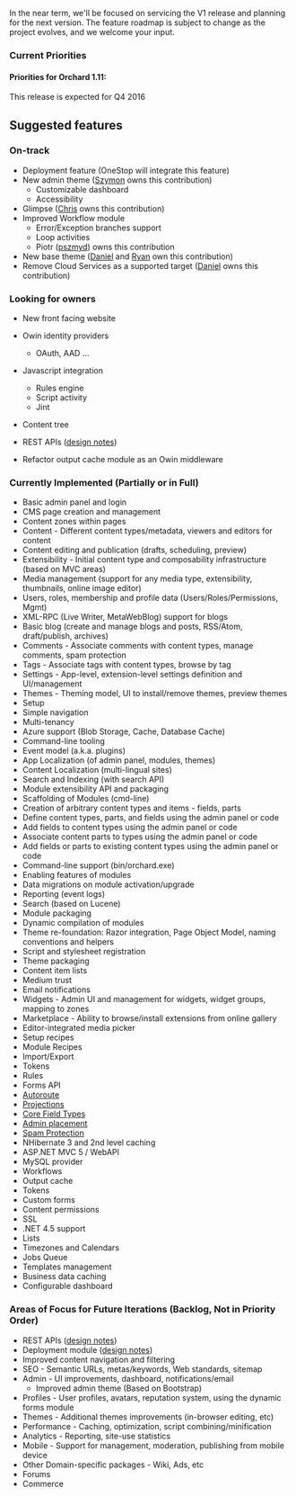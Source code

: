 In the near term, we'll be focused on servicing the V1 release and planning for the next version.
The feature roadmap is subject to change as the project evolves, and we welcome your input.

### Current Priorities

#### Priorities for Orchard 1.11:

This release is expected for Q4 2016

## Suggested features

### On-track

* Deployment feature (OneStop will integrate this feature)
* New admin theme ([Szymon](https://github.com/SzymonSel) owns this contribution) 
  * Customizable dashboard
  * Accessibility
* Glimpse ([Chris](https://github.com/paynecrl97) owns this contribution) 
* Improved Workflow module
  * Error/Exception branches support
  * Loop activities
  * Piotr ([pszmyd](https://www.codeplex.com/site/users/view/pszmyd)) owns this contribution
* New base theme ([Daniel](https://github.com/DanielStolt) and [Ryan](https://github.com/ryandrewburnett) own this contribution) 
* Remove Cloud Services as a supported target ([Daniel](https://github.com/DanielStolt) owns this contribution)

### Looking for owners
* New front facing website
* Owin identity providers
  * OAuth, AAD ...
* Javascript integration
  * Rules engine
  * Script activity
  * Jint
* Content tree

* REST APIs ([design notes](https://orchard.codeplex.com/discussions/560607))
* Refactor output cache module as an Owin middleware

### Currently Implemented (Partially or in Full)

* Basic admin panel and login
* CMS page creation and management
* Content zones within pages
* Content - Different content types/metadata, viewers and editors for content 
* Content editing and publication (drafts, scheduling, preview)
* Extensibility - Initial content type and composability infrastructure (based on MVC areas)
* Media management (support for any media type, extensibility, thumbnails, online image editor)
* Users, roles, membership and profile data (Users/Roles/Permissions, Mgmt)
* XML-RPC (Live Writer, MetaWebBlog) support for blogs
* Basic blog (create and manage blogs and posts, RSS/Atom, draft/publish, archives)
* Comments - Associate comments with content types, manage comments, spam protection
* Tags - Associate tags with content types, browse by tag
* Settings - App-level, extension-level settings definition and UI/management
* Themes - Theming model, UI to install/remove themes, preview themes
* Setup
* Simple navigation
* Multi-tenancy
* Azure support (Blob Storage, Cache, Database Cache)
* Command-line tooling
* Event model (a.k.a. plugins)
* App Localization (of admin panel, modules, themes)
* Content Localization (multi-lingual sites)
* Search and Indexing (with search API)
* Module extensibility API and packaging
* Scaffolding of Modules (cmd-line)
* Creation of arbitrary content types and items - fields, parts
* Define content types, parts, and fields using the admin panel or code
* Add fields to content types using the admin panel or code
* Associate content parts to types using the admin panel or code
* Add fields or parts to existing content types using the admin panel or code
* Command-line support (bin/orchard.exe)
* Enabling features of modules
* Data migrations on module activation/upgrade
* Reporting (event logs)
* Search (based on Lucene)
* Module packaging
* Dynamic compilation of modules
* Theme re-foundation: Razor integration, Page Object Model, naming conventions and helpers
* Script and stylesheet registration
* Theme packaging
* Content item lists
* Medium trust
* Email notifications
* Widgets - Admin UI and management for widgets, widget groups, mapping to zones
* Marketplace - Ability to browse/install extensions from online gallery
* Editor-integrated media picker
* Setup recipes
* Module Recipes
* Import/Export
* Tokens
* Rules
* Forms API
* [Autoroute](http://orchard.codeplex.com/discussions/274916)
* [Projections](http://orchard.codeplex.com/discussions/274915)
* [Core Field Types](http://orchard.codeplex.com/discussions/274918)
* [Admin placement](http://orchard.codeplex.com/discussions/348649)
* [Spam Protection](http://orchard.codeplex.com/discussions/348654)
* NHibernate 3 and 2nd level caching
* ASP.NET MVC 5 / WebAPI
* MySQL provider
* Workflows
* Output cache
* Tokens
* Custom forms
* Content permissions
* SSL
* .NET 4.5 support
* Lists
* Timezones and Calendars
* Jobs Queue
* Templates management 
* Business data caching 
* Configurable dashboard

### Areas of Focus for Future Iterations (Backlog, Not in Priority Order)

* REST APIs ([design notes](https://orchard.codeplex.com/discussions/560607))
* Deployment module ([design notes](https://orchard.codeplex.com/discussions/452000))
* Improved content navigation and filtering
* SEO - Semantic URLs, metas/keywords, Web standards, sitemap
* Admin - UI improvements, dashboard, notifications/email
  * Improved admin theme (Based on Bootstrap)
* Profiles - User profiles, avatars, reputation system, using the dynamic forms module
* Themes - Additional themes improvements (in-browser editing, etc)
* Performance - Caching, optimization, script combining/minification
* Analytics - Reporting, site-use statistics
* Mobile - Support for management, moderation, publishing from mobile device
* Other Domain-specific packages - Wiki, Ads, etc
* Forums 
* Commerce
